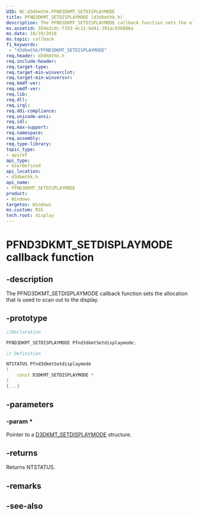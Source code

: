 ```yaml
---
UID: NC:d3dkmthk.PFND3DKMT_SETDISPLAYMODE
title: PFND3DKMT_SETDISPLAYMODE (d3dkmthk.h)
description: The PFND3DKMT_SETDISPLAYMODE callback function sets the allocation that is used to scan out to the display.
ms.assetid: 354a3cdc-f353-4c11-bd41-391ac936886a
ms.date: 10/19/2018
ms.topic: callback
f1_keywords:
 - "d3dkmthk/PFND3DKMT_SETDISPLAYMODE"
req.header: d3dkmthk.h
req.include-header:
req.target-type:
req.target-min-winverclnt:
req.target-min-winversvr:
req.kmdf-ver:
req.umdf-ver:
req.lib:
req.dll:
req.irql: 
req.ddi-compliance:
req.unicode-ansi:
req.idl:
req.max-support:
req.namespace:
req.assembly:
req.type-library: 
topic_type: 
- apiref
api_type: 
- UserDefined
api_location: 
- d3dkmthk.h
api_name: 
- PFND3DKMT_SETDISPLAYMODE
product:
- Windows
targetos: Windows
ms.custom: RS5
tech.root: display
---
```


# PFND3DKMT_SETDISPLAYMODE callback function

## -description

The PFND3DKMT_SETDISPLAYMODE callback function sets the allocation that is used to scan out to the display.

## -prototype

```cpp
//Declaration

PFND3DKMT_SETDISPLAYMODE Pfnd3dkmtSetdisplaymode; 

// Definition

NTSTATUS Pfnd3dkmtSetdisplaymode 
(
	const D3DKMT_SETDISPLAYMODE *
)
{...}

```

## -parameters

### -param * 

Pointer to a [D3DKMT_SETDISPLAYMODE](ns-d3dkmthk-_d3dkmt_setdisplaymode.md) structure.

## -returns

Returns NTSTATUS.


## -remarks




## -see-also
